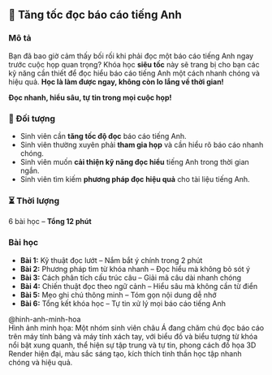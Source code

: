 ## 📌 Tăng tốc đọc báo cáo tiếng Anh  

### Mô tả  
Bạn đã bao giờ cảm thấy bối rối khi phải đọc một báo cáo tiếng Anh ngay trước cuộc họp quan trọng? Khóa học **siêu tốc** này sẽ trang bị cho bạn các kỹ năng cần thiết để đọc hiểu báo cáo tiếng Anh một cách nhanh chóng và hiệu quả. **Học là làm được ngay, không còn lo lắng về thời gian!**

**Đọc nhanh, hiểu sâu, tự tin trong mọi cuộc họp!**

### 🎯 Đối tượng  
- Sinh viên cần **tăng tốc độ đọc** báo cáo tiếng Anh.  
- Sinh viên thường xuyên phải **tham gia họp** và cần hiểu rõ báo cáo nhanh chóng.  
- Sinh viên muốn **cải thiện kỹ năng đọc hiểu** tiếng Anh trong thời gian ngắn.  
- Sinh viên tìm kiếm **phương pháp đọc hiệu quả** cho tài liệu tiếng Anh.  

### ⏳ Thời lượng  
6 bài học – **Tổng 12 phút**  

### Bài học  
- **Bài 1:** Kỹ thuật đọc lướt – Nắm bắt ý chính trong 2 phút  
- **Bài 2:** Phương pháp tìm từ khóa nhanh – Đọc hiểu mà không bỏ sót ý  
- **Bài 3:** Cách phân tích cấu trúc câu – Giải mã câu dài nhanh chóng  
- **Bài 4:** Chiến thuật đọc theo ngữ cảnh – Hiểu sâu mà không cần từ điển  
- **Bài 5:** Mẹo ghi chú thông minh – Tóm gọn nội dung dễ nhớ  
- **Bài 6:** Tổng kết khóa học – Tự tin xử lý mọi báo cáo tiếng Anh  

@hinh-anh-minh-hoa  
Hình ảnh minh họa: Một nhóm sinh viên châu Á đang chăm chú đọc báo cáo trên máy tính bảng và máy tính xách tay, với biểu đồ và biểu tượng từ khóa nổi bật xung quanh, thể hiện sự tập trung và tự tin, phong cách đồ họa 3D Render hiện đại, màu sắc sáng tạo, kích thích tinh thần học tập nhanh chóng và hiệu quả.